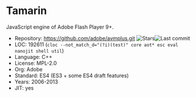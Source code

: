 # Tamarin

JavaScript engine of Adobe Flash Player 9+.

* Repository: https://github.com/adobe/avmplus.git <span class="shields"><img src="https://img.shields.io/github/stars/adobe/avmplus?label=&style=flat-square" alt="Stars" title="Stars"><img src="https://img.shields.io/github/last-commit/adobe/avmplus?label=&style=flat-square" alt="Last commit" title="Last commit"></span>
* LOC:        192611 (`cloc --not_match_d="(?i)(test)" core aot* esc eval nanojit shell util`)
* Language:   C++
* License:    MPL-2.0
* Org:        Adobe
* Standard:   ES4 (ES3 + some ES4 draft features)
* Years:      2006-2013
* JIT:        yes
